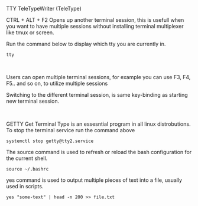 TTY
TeleTypeWriter (TeleType)

CTRL + ALT + F2
Opens up another terminal session, this is usefull when you want to have multiple sessions without installing terminal multiplexer like tmux or screen.

Run the command below to display which tty you are currently in.
```
tty
```

<br>

Users can open multiple terminal sessions, for example you can use F3, F4, F5.. and so on, to utilize multiple sessions

Switching to the different terminal session, is same key-binding as starting new terminal session.

<br>


GETTY
Get Terminal Type is an essesntial program in all linux distrobutions. 
<br>
To stop the terminal service run the command above
```
systemctl stop getty@tty2.service
```



The source command is used to refresh or reload the bash configuration for the current shell.
```
source ~/.bashrc
```


yes command is used to output multiple pieces of text into a file, usually used in scripts.
```
yes "some-text" | head -n 200 >> file.txt
```

